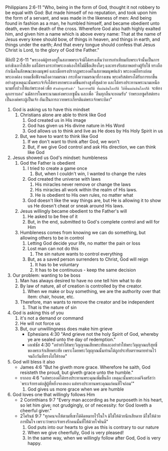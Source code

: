 
Philippians 2:6-11 "Who, being in the form of God, thought it not robbery to be equal with God: But made himself of no reputation, and took upon him the form of a servant, and was made in the likeness of men: And being found in fashion as a man, he humbled himself, and became obedient unto death, even the death of the cross. Wherefore God also hath highly exalted him, and given him a name which is above every name: That at the name of Jesus every knee should bow, of things in heaven, and things in earth, and things under the earth; And that every tongue should confess that Jesus Christ is Lord, to the glory of God the Father."

ฟีลิปปี 2:6-11 "พระองค์ผู้ทรงอยู่ในสภาพพระเจ้ามิได้ทรงเห็นว่าการเท่าเทียมกับพระเจ้านั้นเป็นการแย่งชิงเอาไปเสีย แต่ได้ทรงกระทำพระองค์เองให้ไม่มีชื่อเสียงใดๆ และทรงรับสภาพอย่างผู้รับใช้ ทรงถือกำเนิดในลักษณะของมนุษย์ และเมื่อทรงปรากฏพระองค์ในสภาพมนุษย์แล้ว พระองค์ก็ทรงถ่อมพระองค์ลง ยอมเชื่อฟังจนถึงความมรณา กระทั่งความมรณาที่กางเขน พระคริสต์ทรงได้รับการยกขึ้นอย่างสูงเหตุฉะนั้นพระเจ้าจึงได้ทรงยกพระองค์ขึ้นอย่างสูงที่สุดด้วย และได้ทรงประทานพระนามเหนือนามทั้งปวงให้แก่พระองค์ เพื่อ `หัวเข่าทุกหัวเข่า' ในสวรรค์ก็ดี ที่แผ่นดินโลกก็ดี ใต้พื้นแผ่นดินโลกก็ดี `จะต้องคุกกราบลง' นมัสการในพระนามแห่งพระเยซูนั้น และเพื่อ `ลิ้นทุกลิ้นจะยอมรับ' ว่าพระเยซูคริสต์ทรงเป็นองค์พระผู้เป็นเจ้า อันเป็นการถวายพระเกียรติแด่พระเจ้าพระบิดา"

1. God is asking us to have this mindset
    1. Christians alone are able to think like God
        1. God created us in His image
        2. God has given us His divine nature in His Word
        3. God allows us to think and live as He does by His Holy Spirit in us
    2. But, we have to want to think like God
        1. If we don't want to think after God, we won't
        2. But, if we give God control and ask His direction, we can think like God
2. Jesus showed us God's mindset: humbleness
    1. God the Father is obedient
        1. I tried to create a game once
            1. But, when I couldn't win, I wanted to change the rules
        2. God created the universe with laws
            1. His miracles never remove or change the laws
            2. His miracles all work within the realm of His laws.
            3. He is obedient to His own rules, no matter what
        3. God doesn't like the way things are, but He is allowing it to show us He doesn't cheat or sneak around His laws.
    2. Jesus willingly became obedient to the Father's will
        1. He asked to be free of it
        2. But, in the end, submitted to God's complete control and will for Him
    3. Humbleness comes from knowing we can do something, but allowing others to be in control
        1. Letting God decide your life, no matter the pain or loss
        2. Lost man can not do this
            1. The sin nature wants to control everything
        3. But, as a saved person surrenders to Christ, God will reign
            1. It has to be voluntary
            2. It has to be continuous - keep the same decision
3. Our problem: wanting to be boss
    1. Man has always desired to have no one tell him what to do
    2. By law of nature, all of creation is controlled by the creator.
        1. When we make or buy something, we are the authority over that item: chair, house, etc.
    3. Therefore, man wants to remove the creator and be independent
        1. That is the nature of sin
4. God is asking this of you
    1. it's not a demand or command
    2. He will not force us
    3. But, our unwillingness does make him grieve
        - Ephesians 4:30 "And grieve not the holy Spirit of God, whereby ye are sealed unto the day of redemption."
        - เอเฟซัส 4:30 "อย่าทำให้พระวิญญาณเสียพระทัยและอย่าทำให้พระวิญญาณบริสุทธิ์ของพระเจ้าเสียพระทัย เพราะโดยพระวิญญาณนั้นท่านได้ถูกประทับตราหมายท่านไว้จนถึงวันที่ทรงไถ่ให้รอด"
5. God will bless it also
    - James 4:6 "But he giveth more grace. Wherefore he saith, God resisteth the proud, but giveth grace unto the humble."
    - ยากอบ 4:6 "แต่พระองค์ได้ทรงประทานพระคุณเพิ่มขึ้นอีก เหตุฉะนั้นพระองค์จึงตรัสว่า `พระเจ้าทรงต่อสู้ผู้ที่หยิ่งจองหอง แต่ทรงประทานพระคุณแก่คนที่ใจถ่อม'"
        1. God gives us more grace when we are humble
6. God loves one that willingly follows Him
    - 2 Corinthians 9:7 "Every man according as he purposeth in his heart, so let him give; not grudgingly, or of necessity: for God loveth a cheerful giver."
    - 2โครินธ์ 9:7 "ทุกคนจงให้ตามที่เขาได้คิดหมายไว้ในใจ มิใช่ให้ด้วยนึกเสียดาย มิใช่ให้ด้วยการฝืนใจ เพราะว่าพระเจ้าทรงรักคนนั้นที่ให้ด้วยใจยินดี"
        1. God puts into our hearts to give as this is contrary to our nature
        2. When we give cheerfully, God is very pleased!
        3. In the same way, when we willingly follow after God, God is very happy.
